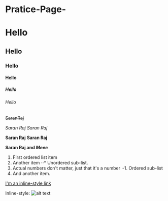 # Pratice-Page- 
# Hello
## Hello
### Hello
#### Hello
##### Hello
###### Hello
~~SaranRaj~~

*Saran Raj*
_Saran Raj_

**Saran Raj**
__Saran Raj__

**Saran Raj and _Meee_**

1. First ordered list item
2. Another item
⋅⋅* Unordered sub-list. 
1. Actual numbers don't matter, just that it's a number
⋅⋅1. Ordered sub-list
4. And another item.

[I'm an inline-style link](https://www.w3schools.com/cssref/css_pr_border-inline.php)

Inline-style: 
![alt text](https://www.google.com/imgres?q=UPS%20logo&imgurl=https%3A%2F%2Fs3-symbol-logo.tradingview.com%2Funited-parcel--600.png&imgrefurl=https%3A%2F%2Fin.tradingview.com%2Fsymbols%2FNYSE-UPS%2F&docid=Hdgdx-mbNzvfvM&tbnid=LzQXRV5adZQSvM&vet=12ahUKEwjsraTDirqIAxUv1TgGHfUQEZcQM3oECBwQAA..i&w=600&h=600&hcb=2&ved=2ahUKEwjsraTDirqIAxUv1TgGHfUQEZcQM3oECBwQAA)
